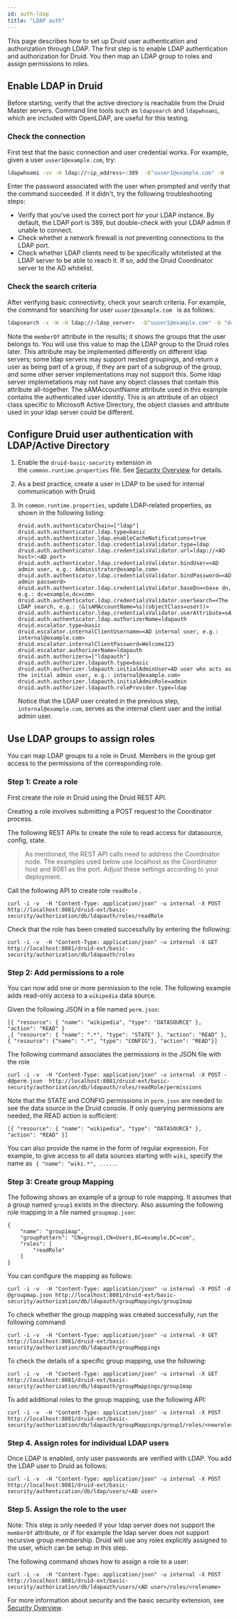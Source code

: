 ```yaml
---
id: auth-ldap
title: "LDAP auth"
---
```


<!--
  ~ Licensed to the Apache Software Foundation (ASF) under one
  ~ or more contributor license agreements.  See the NOTICE file
  ~ distributed with this work for additional information
  ~ regarding copyright ownership.  The ASF licenses this file
  ~ to you under the Apache License, Version 2.0 (the
  ~ "License"); you may not use this file except in compliance
  ~ with the License.  You may obtain a copy of the License at
  ~
  ~   http://www.apache.org/licenses/LICENSE-2.0
  ~
  ~ Unless required by applicable law or agreed to in writing,
  ~ software distributed under the License is distributed on an
  ~ "AS IS" BASIS, WITHOUT WARRANTIES OR CONDITIONS OF ANY
  ~ KIND, either express or implied.  See the License for the
  ~ specific language governing permissions and limitations
  ~ under the License.
  -->


This page describes how to set up Druid user authentication and authorization through LDAP. The first step is to enable LDAP authentication and authorization for Druid. You then map an LDAP group to roles and assign permissions to roles.

## Enable LDAP in Druid

Before starting, verify that the active directory is reachable from the Druid Master servers. Command line tools such as `ldapsearch` and `ldapwhoami`, which are included with OpenLDAP, are useful for this testing. 

### Check the connection

First test that the basic connection and user credential works. For example, given a user `uuser1@example.com`, try:

```bash
ldapwhoami -vv -H ldap://<ip_address>:389  -D"uuser1@example.com" -W
```

Enter the password associated with the user when prompted and verify that the command succeeded. If it didn't, try the following troubleshooting steps:  

* Verify that you've used the correct port for your LDAP instance. By default, the LDAP port is 389, but double-check with your LDAP admin if unable to connect. 
* Check whether a network firewall is not preventing connections to the LDAP port.
* Check whether LDAP clients need to be specifically whitelisted at the LDAP server to be able to reach it. If so, add the Druid Coordinator server to the AD whitelist. 


### Check the search criteria

After verifying basic connectivity, check your search criteria. For example, the command for searching for user `uuser1@example.com ` is as follows: 

```bash
ldapsearch -x -W -H ldap://<ldap_server>  -D"uuser1@example.com" -b "dc=example,dc=com" "(sAMAccountName=uuser1)"
```

Note the `memberOf` attribute in the results; it shows the groups that the user belongs to. You will use this value to map the LDAP group to the Druid roles later. This attribute may be implemented differently on different ldap servers; some ldap servers may support nested groupings, and return a user as being part of a group, if they are part of a subgroup of the group, and some other server implementations may not support this. Some ldap server implemetations may not have any object classes that contain this attribute all-together. The sAMAccountName attribute used in this example contains the authenticated user identity. This is an attribute of an object class specific to Microsoft Active Directory, the object classes and attribute used in your ldap server could be different.

## Configure Druid user authentication with LDAP/Active Directory 

1. Enable the `druid-basic-security` extension in the `common.runtime.properties` file. See [Security Overview](security-overview.md) for details.   
2. As a best practice, create a user in LDAP to be used for internal communication with Druid. 
3. In `common.runtime.properties`, update LDAP-related properties, as shown in the following listing: 
	```
	druid.auth.authenticatorChain=["ldap"]
	druid.auth.authenticator.ldap.type=basic
	druid.auth.authenticator.ldap.enableCacheNotifications=true
	druid.auth.authenticator.ldap.credentialsValidator.type=ldap
	druid.auth.authenticator.ldap.credentialsValidator.url=ldap://<AD host>:<AD port>
	druid.auth.authenticator.ldap.credentialsValidator.bindUser=<AD admin user, e.g.: Administrator@example.com>
	druid.auth.authenticator.ldap.credentialsValidator.bindPassword=<AD admin password>
	druid.auth.authenticator.ldap.credentialsValidator.baseDn=<base dn, e.g.: dc=example,dc=com>
	druid.auth.authenticator.ldap.credentialsValidator.userSearch=<The LDAP search, e.g.: (&(sAMAccountName=%s)(objectClass=user))>
	druid.auth.authenticator.ldap.credentialsValidator.userAttribute=sAMAccountName
	druid.auth.authenticator.ldap.authorizerName=ldapauth
	druid.escalator.type=basic
	druid.escalator.internalClientUsername=<AD internal user, e.g.: internal@example.com>
	druid.escalator.internalClientPassword=Welcome123
	druid.escalator.authorizerName=ldapauth
	druid.auth.authorizers=["ldapauth"]
	druid.auth.authorizer.ldapauth.type=basic
	druid.auth.authorizer.ldapauth.initialAdminUser=AD user who acts as the initial admin user, e.g.: internal@example.com>
	druid.auth.authorizer.ldapauth.initialAdminRole=admin
	druid.auth.authorizer.ldapauth.roleProvider.type=ldap
   ```

   Notice that the LDAP user created in the previous step, `internal@example.com`, serves as the internal client user and the initial admin user.

## Use LDAP groups to assign roles

You can map LDAP groups to a role in Druid. Members in the group get access to the permissions of the corresponding role. 


### Step 1: Create a role 

First create the role in Druid using the Druid REST API.

Creating a role involves submitting a POST request to the Coordinator process. 

The following REST APIs to create the role to read access for datasource, config, state.

> As mentioned, the REST API calls need to address the Coordinator node. The examples used below use localhost as the Coordinator host and 8081 as the port. Adjust these settings according to your deployment.

Call the following API to create role `readRole` . 

```
curl -i -v  -H "Content-Type: application/json" -u internal -X POST  http://localhost:8081/druid-ext/basic-security/authorization/db/ldapauth/roles/readRole 
```

Check that the role has been created successfully by entering the following:

```
curl -i -v  -H "Content-Type: application/json" -u internal -X GET  http://localhost:8081/druid-ext/basic-security/authorization/db/ldapauth/roles
```


### Step 2: Add permissions to a role 

You can now add one or more permission to the role. The following example adds read-only access to a `wikipedia` data source.  

Given the following JSON in a file named `perm.json`:

```
[{ "resource": { "name": "wikipedia", "type": "DATASOURCE" }, "action": "READ" }
,{ "resource": { "name": ".*", "type": "STATE" }, "action": "READ" },
{ "resource": {"name": ".*", "type": "CONFIG"}, "action": "READ"}]
```

The following command associates the permissions in the JSON file with the role 

```
curl -i -v  -H "Content-Type: application/json" -u internal -X POST -d@perm.json  http://localhost:8081/druid-ext/basic-security/authorization/db/ldapauth/roles/readRole/permissions
```

Note that the STATE and CONFIG permissions in `perm.json` are needed to see the data source in the Druid console. If only querying permissions are needed, the READ action is sufficient:

```
[{ "resource": { "name": "wikipedia", "type": "DATASOURCE" }, "action": "READ" }]
```

You can also provide the name in the form of regular expression. For example, to give access to all data sources starting with `wiki`, specify the name as  `{ "name": "wiki.*", .....`. 


### Step 3: Create group Mapping 

The following shows an example of a group to role mapping. It assumes that a group named `group1` exists in the directory. Also assuming the following role mapping in a file named `groupmap.json`:

```
{
    "name": "group1map",
    "groupPattern": "CN=group1,CN=Users,DC=example,DC=com",
    "roles": [
        "readRole"
    ]
}
```

You can configure the mapping as follows:

```
curl -i -v  -H "Content-Type: application/json" -u internal -X POST -d @groupmap.json http://localhost:8081/druid-ext/basic-security/authorization/db/ldapauth/groupMappings/group1map
```

To check whether the group mapping was created successfully, run the following command:

```
curl -i -v  -H "Content-Type: application/json" -u internal -X GET http://localhost:8081/druid-ext/basic-security/authorization/db/ldapauth/groupMappings
```

To check the details of a specific group mapping, use the following:

```
curl -i -v  -H "Content-Type: application/json" -u internal -X GET http://localhost:8081/druid-ext/basic-security/authorization/db/ldapauth/groupMappings/group1map
```

To add additional roles to the group mapping, use the following API:

```
curl -i -v  -H "Content-Type: application/json" -u internal -X POST http://localhost:8081/druid-ext/basic-security/authorization/db/ldapauth/groupMappings/group1/roles/<newrole> 
```

### Step 4. Assign roles for individual LDAP users

Once LDAP is enabled, only user passwords are verified with LDAP. You add the LDAP user to Druid as follows: 

```
curl -i -v  -H "Content-Type: application/json" -u internal -X POST http://localhost:8081/druid-ext/basic-security/authentication/db/ldap/users/<AD user> 
```

### Step 5. Assign the role to the user 

Note: This step is only needed if your ldap server does not support the `memberOf` attribute, or if for example the ldap server does not support recursive group membership. Druid will use any roles explicitly assigned to the user, which can be setup in this step.

The following command shows how to assign a role to a user:

```
curl -i -v  -H "Content-Type: application/json" -u internal -X POST http://localhost:8081/druid-ext/basic-security/authorization/db/ldapauth/users/<AD user>/roles/<rolename> 
```

For more information about security and the basic security extension, see [Security Overview](security-overview.md). 
